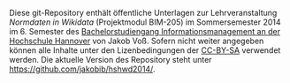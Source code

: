 Diese git-Repository enthält öffentliche Unterlagen zur Lehrveranstaltung
*Normdaten in Wikidata* (Projektmodul BIM-205) im Sommersemester 2014 im 6.
Semester des [Bachelorstudiengang Informationsmanagement an der Hochschule
Hannover](http://f3.hs-hannover.de/studium/bachelor/informationsmanagement/)
von Jakob Voß. Sofern nicht weiter angegeben können alle Inhalte unter den
Lizenbedingungen der [CC-BY-SA](http://creativecommons.org/licenses/by-sa/3.0/)
verwendet werden.  Die aktuelle Version des Repository steht unter
<https://github.com/jakobib/hshwd2014/>.
